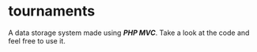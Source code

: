 # tournaments


A data storage system made using ***PHP MVC***. Take a look at the code and feel free to use it.
